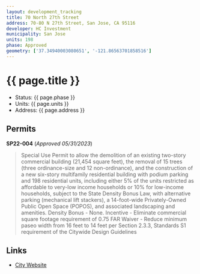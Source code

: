 ```yaml
---
layout: development_tracking
title: 70 North 27th Street
address: 70-80 N 27th Street, San Jose, CA 95116
developer: HC Investment
municipality: San Jose
units: 198
phase: Approved
geometry: ['37.34940003080651', '-121.86563701858516']
---
```

# {{ page.title }}
- Status: {{ page.phase }}
- Units: {{ page.units }}
- Address: {{ page.address }}

## Permits
**SP22-004** (*Approved 05/31/2023*)
>Special Use Permit to allow the demolition of an existing two-story commercial building (21,454 square feet), the removal of 15 trees (three ordinance-size and 12 non-ordinance), and the construction of a new six-story multifamily residential building with podium parking and 198 residential units, including either 5% of the units restricted as affordable to very-low income households or 10% for low-income households, subject to the State Density Bonus Law, with alternative parking (mechanical lift stackers), a 14-foot-wide Privately-Owned Public Open Space (POPOS), and associated landscaping and amenities. Density Bonus - None. Incentive - Eliminate commercial square footage requirement of 0.75 FAR Waiver - Reduce minimum paseo width from 16 feet to 14 feet per Section 2.3.3, Standards S1 requirement of the Citywide Design Guidelines

## Links
- [City Website](https://www.sanjoseca.gov/your-government/departments-offices/planning-building-code-enforcement/planning-division/environmental-review/environmental-review-documents/sp22-004-and-er22-038-70-80-north-27th-street-residential-project)